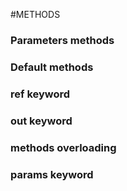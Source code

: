 #METHODS

### Parameters methods
### Default methods
### ref keyword
### out keyword
### methods overloading
### params keyword
